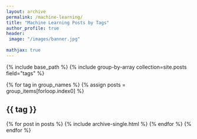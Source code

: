 ```yaml
---
layout: archive
permalink: /machine-learning/
title: "Machine Learning Posts by Tags"
author_profile: true
header: 
 image: "/images/banner.jpg"
 
mathjax: true
---
```


{% include base_path %}
{% include group-by-array collection=site.posts field="tags" %}

{% for tag in group_names %}
  {% assign posts = group_items[forloop.index0] %}
  <h2 id="{{ tag | slugify }}" class="archive__subtitle">{{ tag }}</h2>
  {% for post in posts %}
    {% include archive-single.html %}
  {% endfor %}
{% endfor %}